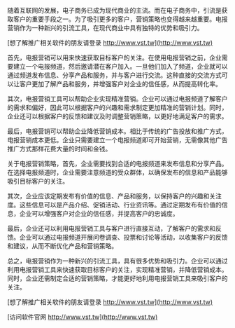随着互联网的发展，电子商务已成为现代商业的主流。而在电子商务中，引流是获取客户的重要手段之一。为了吸引更多的客户，营销策略也变得越来越重要。电报营销作为一种新兴的引流工具，在现代商业中具有独特的优势和吸引力。

[想了解推广相关软件的朋友请登录 http://www.vst.tw](http://www.vst.tw)

首先，电报营销可以用来快速获取目标客户的关注。在使用电报营销之前，企业需要建立一个电报频道，然后邀请潜在客户加入。一旦他们加入了频道，企业就可以通过频道发布信息、分享产品和服务，并与客户进行交流。这种直接的交流方式可以让客户更加了解产品和服务，并增强客户对企业的信任感，从而提高转化率。

其次，电报营销工具可以帮助企业实现精准营销。企业可以通过电报频道了解客户的需求和偏好，因此可以根据客户的兴趣和需求制定更加精准的营销计划。同时，企业还可以根据客户的反馈和建议及时调整营销策略，以更好地满足客户的需求。

最后，电报营销可以帮助企业降低营销成本。相比于传统的广告投放和推广方式，电报营销成本更低。企业只需要建立一个电报频道即可开始营销，无需像其他广告推广方式那样花费大量的时间和金钱。

关于电报营销策略，首先，企业需要找到合适的电报频道来发布信息和分享产品。在选择电报频道时，企业需要注意频道的受众群体，以确保发布的信息和产品能够吸引目标客户的关注。

其次，企业应该定期发布有价值的信息、产品和服务，以保持客户的兴趣和关注度。这些信息可以是产品介绍、促销活动、行业资讯等。通过定期发布有价值的信息，企业可以增强客户对企业的信任感，并提高客户的忠诚度。

最后，企业还可以利用电报营销工具与客户进行直接互动，了解客户的需求和反馈。企业可以通过电报频道开展问卷调查、投票和讨论等活动，以收集客户的反馈和建议，从而不断优化产品和营销策略。

总之，电报营销作为一种新兴的引流工具，具有很多优势和吸引力。企业可以通过利用电报营销工具来快速获取目标客户的关注，实现精准营销，并降低营销成本。同时，企业还需制定合适的营销策略，才能更好地利用电报营销工具来吸引客户的关注。

[想了解推广相关软件的朋友请登录 http://www.vst.tw](http://www.vst.tw)


[访问软件官网 http://www.vst.tw](http://www.vst.tw)
